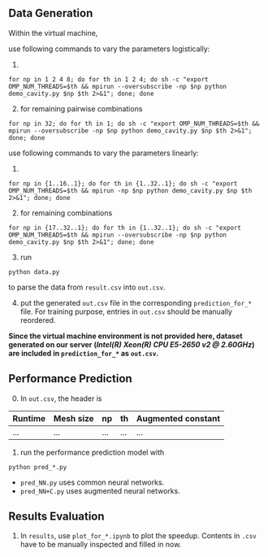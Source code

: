 ## Data Generation

Within the virtual machine,

use following commands to vary the parameters logistically:

1. 
```
for np in 1 2 4 8; do for th in 1 2 4; do sh -c "export OMP_NUM_THREADS=$th && mpirun --oversubscribe -np $np python demo_cavity.py $np $th 2>&1"; done; done
```

2. for remaining pairwise combinations
```
for np in 32; do for th in 1; do sh -c "export OMP_NUM_THREADS=$th && mpirun --oversubscribe -np $np python demo_cavity.py $np $th 2>&1"; done; done
```

use following commands to vary the parameters linearly:

1. 
```
for np in {1..16..1}; do for th in {1..32..1}; do sh -c "export OMP_NUM_THREADS=$th && mpirun -np $np python demo_cavity.py $np $th 2>&1"; done; done
```

2. for remaining combinations
```
for np in {17..32..1}; do for th in {1..32..1}; do sh -c "export OMP_NUM_THREADS=$th && mpirun --oversubscribe -np $np python demo_cavity.py $np $th 2>&1"; done; done
```

3. run
```
python data.py
```
to parse the data from `result.csv` into `out.csv`.

4. put the generated `out.csv` file in the corresponding `prediction_for_*` file. For training purpose, entries in `out.csv` should be manually reordered.

**Since the virtual machine environment is not provided here, dataset generated on our server (*Intel(R) Xeon(R) CPU E5-2650 v2 @ 2.60GHz*) are included in `prediction_for_*` as `out.csv`.**


## Performance Prediction

0. In `out.csv`, the header is 

| Runtime     | Mesh size   | np         | th         | Augmented constant |
| ----------- | ----------- |----------- |----------- |-----------         |
| ...         | ...         |...         |...         |...                 |

1. run the performance prediction model with 
```
python pred_*.py
```

* `pred_NN.py` uses common neural networks.
* `pred_NN+C.py` uses augmented neural networks.

## Results Evaluation

1. In `results`, use `plot_for_*.ipynb` to plot the speedup. Contents in `.csv` have to be manually inspected and filled in now. 
